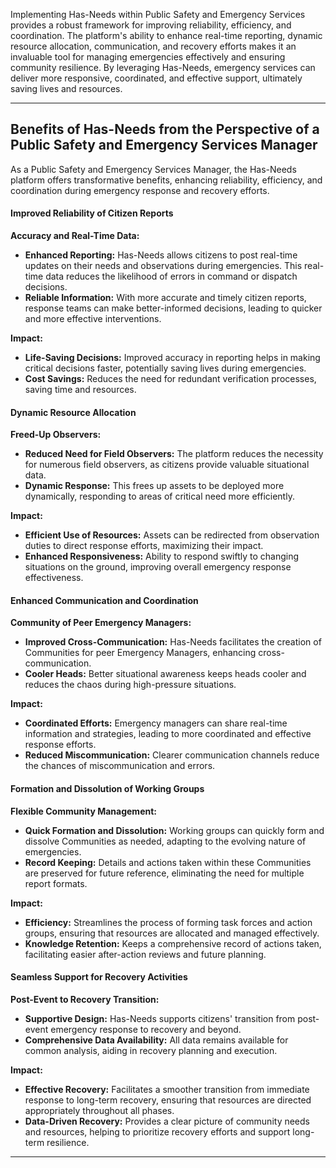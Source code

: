 Implementing Has-Needs within Public Safety and Emergency Services provides a robust framework for improving reliability, efficiency, and coordination. The platform's ability to enhance real-time reporting, dynamic resource allocation, communication, and recovery efforts makes it an invaluable tool for managing emergencies effectively and ensuring community resilience. By leveraging Has-Needs, emergency services can deliver more responsive, coordinated, and effective support, ultimately saving lives and resources.

---

## Benefits of Has-Needs from the Perspective of a Public Safety and Emergency Services Manager

As a Public Safety and Emergency Services Manager, the Has-Needs platform offers transformative benefits, enhancing reliability, efficiency, and coordination during emergency response and recovery efforts.

#### Improved Reliability of Citizen Reports

**Accuracy and Real-Time Data:**
- **Enhanced Reporting:** Has-Needs allows citizens to post real-time updates on their needs and observations during emergencies. This real-time data reduces the likelihood of errors in command or dispatch decisions.
- **Reliable Information:** With more accurate and timely citizen reports, response teams can make better-informed decisions, leading to quicker and more effective interventions.

**Impact:**
- **Life-Saving Decisions:** Improved accuracy in reporting helps in making critical decisions faster, potentially saving lives during emergencies.
- **Cost Savings:** Reduces the need for redundant verification processes, saving time and resources.

#### Dynamic Resource Allocation

**Freed-Up Observers:**
- **Reduced Need for Field Observers:** The platform reduces the necessity for numerous field observers, as citizens provide valuable situational data.
- **Dynamic Response:** This frees up assets to be deployed more dynamically, responding to areas of critical need more efficiently.

**Impact:**
- **Efficient Use of Resources:** Assets can be redirected from observation duties to direct response efforts, maximizing their impact.
- **Enhanced Responsiveness:** Ability to respond swiftly to changing situations on the ground, improving overall emergency response effectiveness.

#### Enhanced Communication and Coordination

**Community of Peer Emergency Managers:**
- **Improved Cross-Communication:** Has-Needs facilitates the creation of Communities for peer Emergency Managers, enhancing cross-communication.
- **Cooler Heads:** Better situational awareness keeps heads cooler and reduces the chaos during high-pressure situations.

**Impact:**
- **Coordinated Efforts:** Emergency managers can share real-time information and strategies, leading to more coordinated and effective response efforts.
- **Reduced Miscommunication:** Clearer communication channels reduce the chances of miscommunication and errors.

#### Formation and Dissolution of Working Groups

**Flexible Community Management:**
- **Quick Formation and Dissolution:** Working groups can quickly form and dissolve Communities as needed, adapting to the evolving nature of emergencies.
- **Record Keeping:** Details and actions taken within these Communities are preserved for future reference, eliminating the need for multiple report formats.

**Impact:**
- **Efficiency:** Streamlines the process of forming task forces and action groups, ensuring that resources are allocated and managed effectively.
- **Knowledge Retention:** Keeps a comprehensive record of actions taken, facilitating easier after-action reviews and future planning.

#### Seamless Support for Recovery Activities

**Post-Event to Recovery Transition:**
- **Supportive Design:** Has-Needs supports citizens' transition from post-event emergency response to recovery and beyond.
- **Comprehensive Data Availability:** All data remains available for common analysis, aiding in recovery planning and execution.

**Impact:**
- **Effective Recovery:** Facilitates a smoother transition from immediate response to long-term recovery, ensuring that resources are directed appropriately throughout all phases.
- **Data-Driven Recovery:** Provides a clear picture of community needs and resources, helping to prioritize recovery efforts and support long-term resilience.

---

